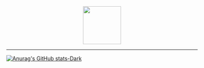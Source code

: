 <div id="header" align="center">
  <img src="https://i.giphy.com/media/v1.Y2lkPTc5MGI3NjExdXR2YnVqNjVuamlvOXBwNXR1eW9zMzZzMXgyNHhiNWx0ZWFidG0wYyZlcD12MV9pbnRlcm5hbF9naWZfYnlfaWQmY3Q9cw/0lfqHNZwWM1hOvJ9CX/giphy.gif" width="100"/>
</div>

---

[![Anurag's GitHub stats-Dark](https://github-readme-stats.vercel.app/api?username=kaktakt&show_icons=true&theme=dark#gh-dark-mode-only)](https://github.com/anuraghazra/github-readme-stats#gh-dark-mode-only)
